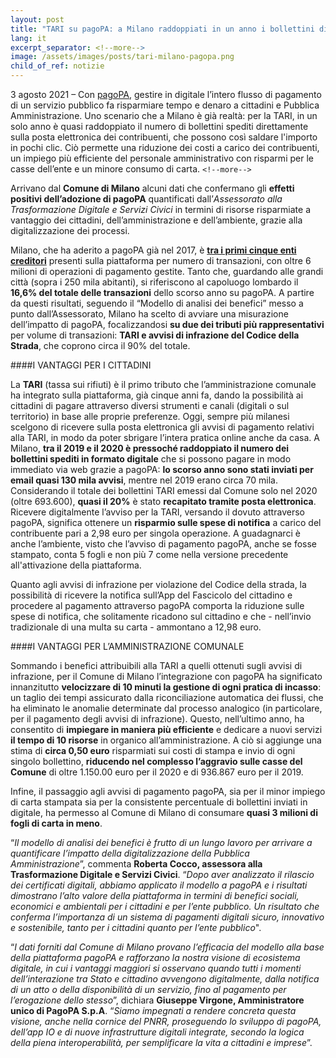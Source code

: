 ```yaml
---
layout: post
title: "TARI su pagoPA: a Milano raddoppiati in un anno i bollettini digitali, con risparmi per l’amministrazione e i cittadini"
lang: it
excerpt_separator: <!--more-->
image: /assets/images/posts/tari-milano-pagopa.png
child_of_ref: notizie
---
```


3 agosto 2021 – Con [pagoPA](https://pagopa.musvc6.net/e/t?q=A%3dBVKaJV%26x%3db%26y%3dbI%26M%3dHZCeJTG%26S%3dsM6N4_Kc1a_Vm_Pbvb_Zq_Kc1a_UrU8P.29rH29.rH8.G5_Kc1a_Ur_Pbvb_aqxM-YGUEeFTJg-B%267%3dyS4Ood.y9l4m86%26G4%3dTEeGTE), gestire in digitale l’intero flusso di pagamento di un servizio pubblico fa risparmiare tempo e denaro a cittadini e Pubblica Amministrazione. Uno scenario che a Milano è già realtà: per la TARI, in un solo anno è quasi raddoppiato il numero di bollettini spediti direttamente sulla posta elettronica dei contribuenti, che possono così saldare l'importo in pochi clic. Ciò permette una riduzione dei costi a carico dei contribuenti, un impiego più efficiente del personale amministrativo con risparmi per le casse dell’ente e un minore consumo di carta. `<!--more-->`


Arrivano dal **Comune di Milano** alcuni dati che confermano gli **effetti positivi dell’adozione di pagoPA** quantificati dall’*Assessorato alla Trasformazione Digitale e Servizi Civici* in termini di risorse risparmiate a vantaggio dei cittadini, dell’amministrazione e dell’ambiente, grazie alla digitalizzazione dei processi. 


Milano, che ha aderito a pagoPA già nel 2017, è **[tra i primi cinque enti creditori](https://pagopa.musvc6.net/e/t?q=8%3d6WEXDW%26r%3dY%26s%3dcC%26J%3dBa7bDUA%26P%3dmNzKx_LWxU_Wg_MVwV_Wk_LWxU_VlR2Q.v6lIv6.lI2.Dy_LWxU_VlDy_LWxU_Vl9fMn7t5x9_wuYu_70_xvXt_6f5g9AZe-7a7WCZ6bE-V%26i%3dG1N17B.IjN%26oN%3d6WCa6W)** presenti sulla piattaforma per numero di transazioni, con oltre 6 milioni di operazioni di pagamento gestite. Tanto che, guardando alle grandi città (sopra i 250 mila abitanti), si riferiscono al capoluogo lombardo il **16,6% del totale delle transazioni** dello scorso anno su pagoPA. A partire da questi risultati, seguendo il “Modello di analisi dei benefici” messo a punto dall’Assessorato, Milano ha scelto di avviare una misurazione dell’impatto di pagoPA, focalizzandosi **su due dei tributi più rappresentativi** per volume di transazioni: **TARI e avvisi di infrazione del Codice della Strada**, che coprono circa il 90% del totale.


####I VANTAGGI PER I CITTADINI


La **TARI** (tassa sui rifiuti) è il primo tributo che l’amministrazione comunale ha integrato sulla piattaforma, già cinque anni fa, dando la possibilità ai cittadini di pagare attraverso diversi strumenti e canali (digitali o sul territorio) in base alle proprie preferenze. Oggi, sempre più milanesi scelgono di ricevere sulla posta elettronica gli avvisi di pagamento relativi alla TARI, in modo da poter sbrigare l’intera pratica online anche da casa. A Milano, **tra il 2019 e il 2020 è pressoché raddoppiato il numero dei bollettini spediti in formato digitale** che si possono pagare in modo immediato via web grazie a pagoPA: **lo scorso anno sono stati inviati per email quasi 130 mila avvisi**, mentre nel 2019 erano circa 70 mila. Considerando il totale dei bollettini TARI emessi dal Comune solo nel 2020 (oltre 693.600), **quasi il 20%** è stato **recapitato tramite posta elettronica**. Ricevere digitalmente l’avviso per la TARI, versando il dovuto attraverso pagoPA, significa ottenere un **risparmio sulle spese di notifica** a carico del contribuente pari a 2,98 euro per singola operazione. A guadagnarci è anche l’ambiente, visto che l’avviso di pagamento pagoPA, anche se fosse stampato, conta 5 fogli e non più 7 come nella versione precedente all'attivazione della piattaforma.

 

Quanto agli avvisi di infrazione per violazione del Codice della strada, la possibilità di ricevere la notifica sull’App del Fascicolo del cittadino e procedere al pagamento attraverso pagoPA comporta la riduzione sulle spese di notifica, che solitamente ricadono sul cittadino e che - nell’invio tradizionale di una multa su carta - ammontano a 12,98 euro.


####I VANTAGGI PER L’AMMINISTRAZIONE COMUNALE

Sommando i benefici attribuibili alla TARI a quelli ottenuti sugli avvisi di infrazione, per il Comune di Milano l’integrazione con pagoPA ha significato innanzitutto **velocizzare di 10 minuti la gestione di ogni pratica di incasso**: un taglio dei tempi assicurato dalla riconciliazione automatica dei flussi, che ha eliminato le anomalie determinate dal processo analogico (in particolare, per il pagamento degli avvisi di infrazione). Questo, nell’ultimo anno, ha consentito di **impiegare in maniera più efficiente** e dedicare a nuovi servizi **il tempo di 10 risorse** in organico all’amministrazione. A ciò si aggiunge una stima di **circa 0,50 euro** risparmiati sui costi di stampa e invio di ogni singolo bollettino, **riducendo nel complesso l’aggravio sulle casse del Comune** di oltre 1.150.00 euro per il 2020 e di 936.867 euro per il 2019.

Infine, il passaggio agli avvisi di pagamento pagoPA, sia per il minor impiego di carta stampata sia per la consistente percentuale di bollettini inviati in digitale, ha permesso al Comune di Milano di consumare **quasi 3 milioni di fogli di carta in meno**.

“*Il modello di analisi dei benefici è frutto di un lungo lavoro per arrivare a quantificare l’impatto della digitalizzazione della Pubblica Amministrazione*”,  commenta **Roberta Cocco, assessora alla Trasformazione Digitale e Servizi Civici**. “*Dopo aver analizzato il rilascio dei certificati digitali, abbiamo applicato il modello a pagoPA e i risultati dimostrano l’alto valore della piattaforma in termini di benefici sociali, economici e ambientali per i cittadini e per l’ente pubblico. Un risultato che conferma l’importanza di un sistema di pagamenti digitali sicuro, innovativo e sostenibile, tanto per i cittadini quanto per l’ente pubblico*". 

“*I dati forniti dal Comune di Milano provano l’efficacia del modello alla base della piattaforma pagoPA e rafforzano la nostra visione di ecosistema digitale, in cui i vantaggi maggiori si osservano quando tutti i momenti dell’interazione tra Stato e cittadino avvengono digitalmente, dalla notifica di un atto o della disponibilità di un servizio, fino al pagamento per l’erogazione dello stesso*”, dichiara **Giuseppe Virgone, Amministratore unico di PagoPA S.p.A**. “*Siamo impegnati a rendere concreta questa visione, anche nella cornice del PNRR, proseguendo lo sviluppo di pagoPA, dell’app IO e di nuove infrastrutture digitali integrate, secondo la logica della piena interoperabilità, per semplificare la vita a cittadini e imprese*”.
